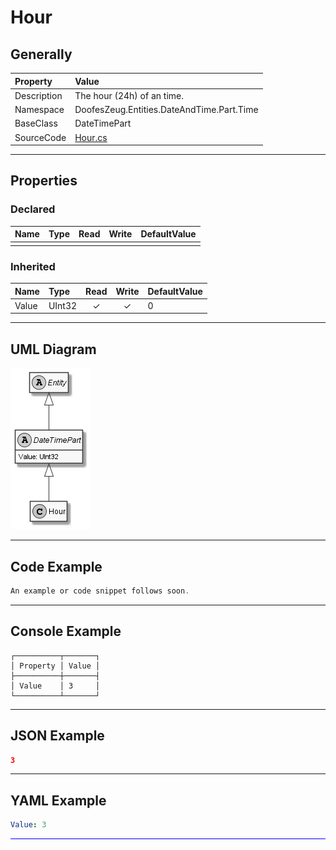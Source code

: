 ﻿# Hour

## Generally

|Property|Value|
|:-|:-|
|Description|The hour (24h) of an time.|
|Namespace|DoofesZeug.Entities.DateAndTime.Part.Time|
|BaseClass|DateTimePart|
|SourceCode|[Hour.cs](../../../../DoofesZeug.Library/Src/Entities/DateAndTime/Part/Time/Hour.cs)|

---

## Properties

### Declared

|Name|Type|Read|Write|DefaultValue|
|:---|:---|:--:|:---:|:-----------|
|    |    |    |     |            |

### Inherited

|Name|Type|Read|Write|DefaultValue|
|:---|:---|:--:|:---:|:-----------|
|Value|UInt32|&#x2713;|&#x2713;|0|

---

## UML Diagram

![Hour.png](./Hour.png "Hour")

---

## Code Example

```cs
An example or code snippet follows soon.
```

---

## Console Example

```console
┌──────────┬───────┐
│ Property │ Value │
├──────────┼───────┤
│ Value    │ 3     │
└──────────┴───────┘
```

---

## JSON Example

```json
3
```

---

## YAML Example

```yaml
Value: 3
```

<hr style="background: blue;" />
